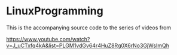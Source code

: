 # LinuxProgramming

This is the accompanying source code to the series of videos from

https://www.youtube.com/watch?v=J_uCTxfq4kA&list=PLGM1vdGv64r4HuZ8Rg0X6rNo3GjWsImQh
